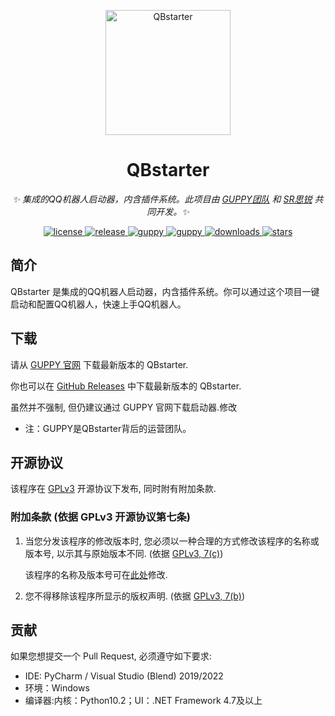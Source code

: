 <p align="center">
  <a href="https://www.guppy.ltd/">
    <img src="https://cdn.jsdelivr.net/gh/xufuyu/QBstarter@master/static/QBstarter.svg" width="200" height="200" alt="QBstarter">
  </a>
</p>


<div align="center">

# QBstarter


_✨ 集成的QQ机器人启动器，内含插件系统。此项目由 *[GUPPY团队](https://www.guppy.ltd)* 和 *[SR思锐](https://www.srinternet.top/)* 共同开发。✨_  
</div>

<p align="center">
  <a href="https://raw.githubusercontent.com/xufuyu/QBstarter/master/LICENSE">
    <img src="https://img.shields.io/github/license/xufuyu/QBstarter" alt="license">
  </a>
  <a href="https://github.com/xufuyu/QBstarter/releases">
    <img src="https://img.shields.io/github/v/release/xufuyu/QBstarter?color=blueviolet&include_prereleases" alt="release">
  </a>
  <a href="https://www.guppy.ltd">
    <img src="https://img.shields.io/badge/GUPPY-SR思锐-daa282a" alt="guppy">
  </a>
  <a href="https://www.guppy.ltd">
    <img src="https://img.shields.io/badge/QBstarter-GUPPY-da282a" alt="guppy">
  </a>
  <a href="https://www.guppy.ltd">
    <img src="https://img.shields.io/github/downloads/xufuyu/QBstarter/total" alt="downloads">
  </a>
  <a href="https://www.guppy.ltd">
    <img src="https://img.shields.io/github/stars/xufuyu/QBstarter" alt="stars">
  </a>
</p>

## 简介

QBstarter 是集成的QQ机器人启动器，内含插件系统。你可以通过这个项目一键启动和配置QQ机器人，快速上手QQ机器人。

## 下载

请从 [GUPPY 官网](https://www.guppy.ltd) 下载最新版本的 QBstarter.

你也可以在 [GitHub Releases](https://github.com/xufuyu/QBstarter/releases) 中下载最新版本的 QBstarter.

虽然并不强制, 但仍建议通过 GUPPY 官网下载启动器.修改

* 注：GUPPY是QBstarter背后的运营团队。

## 开源协议

该程序在 [GPLv3](https://www.gnu.org/licenses/gpl-3.0.html) 开源协议下发布, 同时附有附加条款.

### 附加条款 (依据 GPLv3 开源协议第七条)

1. 当您分发该程序的修改版本时, 您必须以一种合理的方式修改该程序的名称或版本号, 以示其与原始版本不同. (依据 [GPLv3, 7(c)](https://github.com/huanghongxun/HMCL/blob/11820e31a85d8989e41d97476712b07e7094b190/LICENSE#L372-L374))

   该程序的名称及版本号可在[此处](https://github.com/xufuyu/QBstarter/main.py#L33-L35)修改.

2. 您不得移除该程序所显示的版权声明. (依据 [GPLv3, 7(b)](https://github.com/huanghongxun/HMCL/blob/11820e31a85d8989e41d97476712b07e7094b190/LICENSE#L368-L370))

## 贡献

如果您想提交一个 Pull Request, 必须遵守如下要求:

* IDE: PyCharm / Visual Studio (Blend) 2019/2022
* 环境：Windows
* 编译器:内核：Python10.2；UI：.NET Framework 4.7及以上

